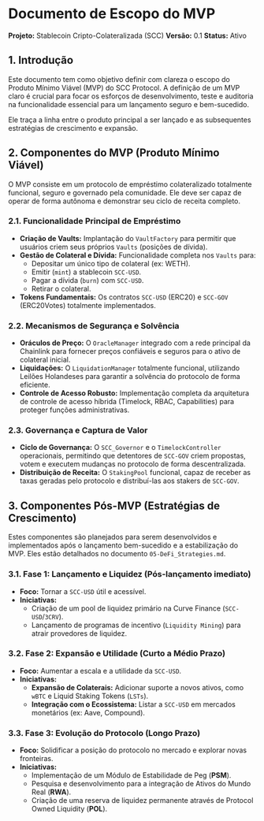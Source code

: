 # Documento de Escopo do MVP

**Projeto:** Stablecoin Cripto-Colateralizada (SCC)
**Versão:** 0.1
**Status:** Ativo

## 1. Introdução

Este documento tem como objetivo definir com clareza o escopo do Produto Mínimo Viável (MVP) do SCC Protocol. A definição de um MVP claro é crucial para focar os esforços de desenvolvimento, teste e auditoria na funcionalidade essencial para um lançamento seguro e bem-sucedido.

Ele traça a linha entre o produto principal a ser lançado e as subsequentes estratégias de crescimento e expansão.

## 2. Componentes do MVP (Produto Mínimo Viável)

O MVP consiste em um protocolo de empréstimo colateralizado totalmente funcional, seguro e governado pela comunidade. Ele deve ser capaz de operar de forma autônoma e demonstrar seu ciclo de receita completo.

### 2.1. Funcionalidade Principal de Empréstimo

-   **Criação de Vaults:** Implantação do `VaultFactory` para permitir que usuários criem seus próprios `Vaults` (posições de dívida).
-   **Gestão de Colateral e Dívida:** Funcionalidade completa nos `Vaults` para:
    -   Depositar um único tipo de colateral (ex: WETH).
    -   Emitir (`mint`) a stablecoin `SCC-USD`.
    -   Pagar a dívida (`burn`) com `SCC-USD`.
    -   Retirar o colateral.
-   **Tokens Fundamentais:** Os contratos `SCC-USD` (ERC20) e `SCC-GOV` (ERC20Votes) totalmente implementados.

### 2.2. Mecanismos de Segurança e Solvência

-   **Oráculos de Preço:** O `OracleManager` integrado com a rede principal da Chainlink para fornecer preços confiáveis e seguros para o ativo de colateral inicial.
-   **Liquidações:** O `LiquidationManager` totalmente funcional, utilizando Leilões Holandeses para garantir a solvência do protocolo de forma eficiente.
-   **Controle de Acesso Robusto:** Implementação completa da arquitetura de controle de acesso híbrida (Timelock, RBAC, Capabilities) para proteger funções administrativas.

### 2.3. Governança e Captura de Valor

-   **Ciclo de Governança:** O `SCC_Governor` e o `TimelockController` operacionais, permitindo que detentores de `SCC-GOV` criem propostas, votem e executem mudanças no protocolo de forma descentralizada.
-   **Distribuição de Receita:** O `StakingPool` funcional, capaz de receber as taxas geradas pelo protocolo e distribuí-las aos stakers de `SCC-GOV`.

## 3. Componentes Pós-MVP (Estratégias de Crescimento)

Estes componentes são planejados para serem desenvolvidos e implementados após o lançamento bem-sucedido e a estabilização do MVP. Eles estão detalhados no documento `05-DeFi_Strategies.md`.

### 3.1. Fase 1: Lançamento e Liquidez (Pós-lançamento imediato)

-   **Foco:** Tornar a `SCC-USD` útil e acessível.
-   **Iniciativas:**
    -   Criação de um pool de liquidez primário na Curve Finance (`SCC-USD`/`3CRV`).
    -   Lançamento de programas de incentivo (`Liquidity Mining`) para atrair provedores de liquidez.

### 3.2. Fase 2: Expansão e Utilidade (Curto a Médio Prazo)

-   **Foco:** Aumentar a escala e a utilidade da `SCC-USD`.
-   **Iniciativas:**
    -   **Expansão de Colaterais:** Adicionar suporte a novos ativos, como `wBTC` e Liquid Staking Tokens (`LSTs`).
    -   **Integração com o Ecossistema:** Listar a `SCC-USD` em mercados monetários (ex: Aave, Compound).

### 3.3. Fase 3: Evolução do Protocolo (Longo Prazo)

-   **Foco:** Solidificar a posição do protocolo no mercado e explorar novas fronteiras.
-   **Iniciativas:**
    -   Implementação de um Módulo de Estabilidade de Peg (**PSM**).
    -   Pesquisa e desenvolvimento para a integração de Ativos do Mundo Real (**RWA**).
    -   Criação de uma reserva de liquidez permanente através de Protocol Owned Liquidity (**POL**).
